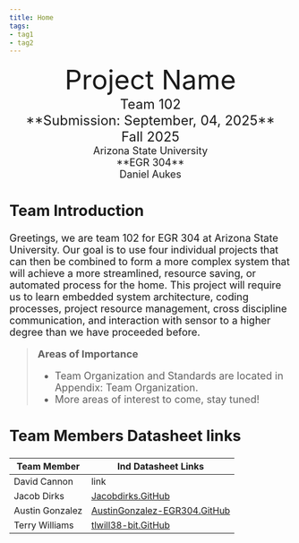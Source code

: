 ```yaml
---
title: Home
tags:
- tag1
- tag2
---
```

<center>
<font size="8">Project Name<br>
<font size="5">Team 102<br>
**Submission: September, 04, 2025**<br>
Fall 2025<br>
<font size="4">Arizona State University<br>
**EGR 304**<br>
Daniel Aukes <br>
  

</center>

## Team Introduction 
 Greetings, we are team 102 for EGR 304 at Arizona State University. Our goal is to use four individual projects that can then be combined to form a more complex system that will achieve a more streamlined, resource saving, or automated process for the home. This project will require us to learn embedded system architecture, coding processes, project resource management, cross discipline communication, and interaction with sensor to a higher degree than we have proceeded before. 
>  <t>   **Areas of Importance**
>    * Team Organization and Standards are located in Appendix: Team Organization.
>    * More areas of interest to come, stay tuned!


## Team Members Datasheet links

| **Team Member**        |**Ind Datasheet Links** |
| ---------------------- | -----------------------|
| David Cannon           | link | 
| Jacob Dirks            | [Jacobdirks.GitHub](https://github.com/EGR304-2025-F-102/EGR304-2025-F-102.github.io.git) |
| Austin Gonzalez        | [AustinGonzalez-EGR304.GitHub](https://github.com/EGR304-2025-F-102/EGR304-2025-F-102.github.io.git) |
| Terry Williams         |[tlwill38-bit.GitHub](https://github.com/EGR304-2025-F-102/EGR304-2025-F-102.github.io.git) |

